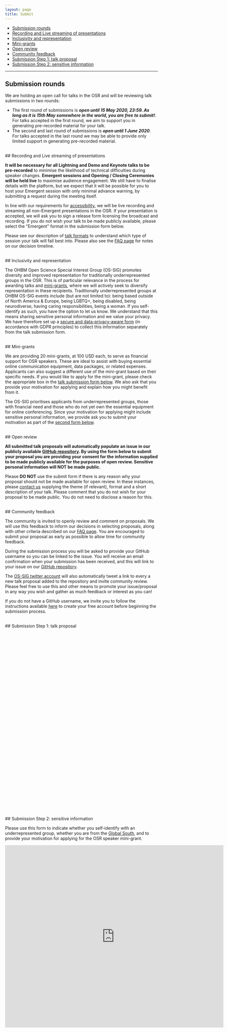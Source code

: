 ```yaml
---
layout: page
title: Submit
---
```


- [Submission rounds](#rounds)
- [Recording and Live streaming of presentations](#recording)
- [Inclusivity and representation](#inclusivity)
- [Mini-grants](#minigrants)
- [Open review](#review)
- [Community feedback](#feedback)
- [Submission Step 1: talk proposal](#tripetto)
- [Submission Step 2: sensitive information](#framasoft)

---

<div id="rounds"></div>

## Submission rounds

We are holding an open call for talks in the OSR and will be reviewing talk submissions in two rounds:

- The first round of submissions is ***open until 15 May 2020, 23:59. As long as it is 15th May somewhere in the world, you are free to submit!***. For talks accepted in the first round, we aim to support you in generating pre-recorded material for your talk.
- The second and last round of submissions is ***open until 1 June 2020***. For talks accepted in the last round we may be able to provide only limited support in generating pre-recorded material.

<div id="recording"></div>
<br>
## Recording and Live streaming of presentations

**It will be necessary for all Lightning and Demo and Keynote talks to be pre-recorded** to minimise the likelihood of technical difficulties during speaker changes. **Emergent sessions and Opening / Closing Ceremonies will be held live** to maximise audience engagement. We still have to finalise details with the platform, but we expect that it will be possible for you to host your Emergent session with only minimal advance warning, by submitting a request during the meeting itself.

In line with our requirements for [accessibility](https://ohbm.github.io/osr2020/access/),
we will be live recording and streaming all non-Emergent presentations in the OSR.
If your presentation is accepted, we will ask you to sign a release form licensing the broadcast and recording.
If you do not wish your talk to be made publicly available, please select the "Emergent" format in the submission form below.

Please see our description of [talk formats](https://ohbm.github.io/osr2020/formats/) to understand which type of session your talk will fall best into.
Please also see the [FAQ page](https://ohbm.github.io/osr2020/faq/) for notes on our decision timeline.


<div id="inclusivity"></div>
<br>
## Inclusivity and representation

The OHBM Open Science Special Interest Group (OS-SIG) promotes diversity and improved representation for traditionally underrepresented groups in the OSR.
This is of particular relevance in the process for awarding talks and [mini-grants](#minigrants), where we will actively seek to diversify representation in these recipients.
Traditionally underrepresented groups at OHBM OS-SIG events include (but are not limited to): being based outside of North America & Europe, being LGBTQ+, being disabled, being neurodiverse, having caring responsibilities, being a woman.
If you self-identify as such, you have the option to let us know.
We understand that this means sharing sensitive personal information and we value your privacy.
We have therefore set up a [secure and data-privacy-aware form](#framasoft) (in accordance with GDPR principles) to collect this information separately from the talk submission form.


<div id="minigrants"></div>
<br>
## Mini-grants

We are providing 20 mini-grants, at 100 USD each, to serve as financial support for OSR speakers.
These are ideal to assist with buying essential online communication equipment, data packages, or related expenses.
Applicants can also suggest a different use of the mini-grant based on their specific needs.
If you would like to apply for the mini-grant, please check the appropriate box in the [talk submission form below](#tripetto).
We also ask that you provide your motivation for applying and explain how you might benefit from it.

The OS-SIG prioritises applicants from underrepresented groups, those with financial need and those who do not yet own the essential equipment for online conferencing.
Since your motivation for applying might include sensitive personal information, we provide ask you to submit your motivation as part of the [second form below](#framasoft).

<div id="review"></div>
<br>
## Open review

**All submitted talk proposals will automatically populate an issue in our publicly available [GitHub repository](https://github.com/ohbm/osr2020/issues).
By using the form below to submit your proposal you are providing your consent for the information supplied to be made publicly available for the purposes of open review.
Sensitive personal information will NOT be made public.**

Please **DO NOT** use the submit form if there is any reason why your proposal should not be made available for open review.
In these instances, please [contact us](https://ohbm.github.io/osr2020/contact/) supplying the theme (if relevant), format and a short description of your talk.
Please comment that you do not wish for your proposal to be made public.
You do not need to disclose a reason for this.


<div id="feedback"></div>
<br>
## Community feedback

The community is invited to openly review and comment on proposals.
We will use this feedback to inform our decisions in selecting proposals,
along with other criteria described on our [FAQ page](https://ohbm.github.io/osr2020/faq/).
You are encouraged to submit your proposal as early as possible to allow time for community feedback.

During the submission process you will be asked to provide your GitHub username so you can be linked to the issue.
You will receive an email confirmation when your submission has been received,
and this will link to your issue on our [GitHub repository](https://github.com/ohbm/osr2020/issues).

The [OS-SIG twitter account](https://twitter.com/ohbmopen) will also automatically tweet a link to every a new talk proposal added to the repository and invite community review.
Please feel free to use this and other means to promote your issue/proposal in any way you wish and gather as much feedback or interest as you can!

If you do not have a GitHub username, we invite you to follow the instructions available [here](https://github.com/join) to create your free account before beginning the submission process.

<div id="tripetto"></div>
<br>
## Submission Step 1: talk proposal

<div style="--aspect-ratio: 3/4;">
  <iframe
    id="tripetto1"
    width="720"
    height="600"
    frameborder="0"
    marginheight="0"
    marginwidth="0"
  >
  </iframe>
</div>

<script>
var tripettoElement = document.getElementById("tripetto1");
var tripettoDoc = tripettoElement.contentWindow || tripettoElement.contentDocument.document || tripettoElement.contentDocument;
tripettoDoc.document.open();
tripettoDoc.document.write(decodeURI("%3Cbody%3E%3Cscript%20src=%22https://unpkg.com/tripetto-collector%22%3E%3C/script%3E%0A%3Cscript%20src=%22https://unpkg.com/tripetto-collector-rolling%22%3E%3C/script%3E%0A%3Cscript%20src=%22https://unpkg.com/tripetto-services%22%3E%3C/script%3E%0A%3Cscript%3E%0ATripettoServices.init(%7B%20token:%20%22eyJhbGciOiJIUzI1NiIsInR5cCI6IkpXVCJ9.eyJ1c2VyIjoiMVhoNkFIMmVBU2JuV2JqeGE5dk1pT04yMnpxYnE3cjh3TnhuNlZlb01aVT0iLCJkZWZpbml0aW9uIjoiZ283UCtaaVc1QVVKWE8zRDNuRjlpbEg0RlNaZFhmK3IyMzRTM3JRUTZuUT0iLCJ0eXBlIjoiY29sbGVjdCJ9.UN6b6JZc4-W80oznWvYijXwm9HPMGhd2NSY8xVqYhVo%22%20%7D);%0A%0ATripettoCollectorRolling.run(%7B%0A%20%20%20%20element:%20document.body,%0A%20%20%20%20definition:%20TripettoServices.definition,%0A%20%20%20%20style:%20TripettoServices.style,%0A%20%20%20%20onFinish:%20TripettoServices.onFinish,%0A%20%20%20%20onAttachment:%20TripettoServices.onAttachment%0A%7D);%0A%3C/script%3E%3C/body%3E"));
tripettoDoc.document.close();
</script>


<div id="framasoft"></div>
<br>
## Submission Step 2: sensitive information

Please use this form to indicate whether you self-identify with an underrepresented group,
whether you are from the [Global South](https://en.wikipedia.org/wiki/Global_South), and to provide your motivation for applying for the OSR speaker mini-grant.

<div style="--aspect-ratio: 3/4;">
  <iframe
    src="https://framaforms.org/1587630815"
    width="720"
    height="600"
    frameborder="0"
    marginheight="0"
    marginwidth="0"
  >
  </iframe>
</div>  
